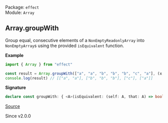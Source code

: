Package: `effect`<br />
Module: `Array`<br />

## Array.groupWith

Group equal, consecutive elements of a `NonEmptyReadonlyArray` into `NonEmptyArray`s using the provided `isEquivalent` function.

**Example**

```ts
import { Array } from "effect"

const result = Array.groupWith(["a", "a", "b", "b", "b", "c", "a"], (x, y) => x === y)
console.log(result) // [["a", "a"], ["b", "b", "b"], ["c"], ["a"]]
```

**Signature**

```ts
declare const groupWith: { <A>(isEquivalent: (self: A, that: A) => boolean): (self: NonEmptyReadonlyArray<A>) => NonEmptyArray<NonEmptyArray<A>>; <A>(self: NonEmptyReadonlyArray<A>, isEquivalent: (self: A, that: A) => boolean): NonEmptyArray<NonEmptyArray<A>>; }
```

[Source](https://github.com/Effect-TS/effect/tree/main/packages/effect/src/Array.ts#L2044)

Since v2.0.0